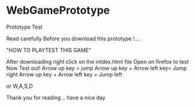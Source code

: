 # WebGamePrototype
Prototype Test  


Read carefully Before you download this prototype !.... 

"HOW TO PLAYTEST THIS GAME"

After downloading right click on the intdex.html file
Open on firefox to test
Now Test out! Arrow up key = jump Arrow up key + Arrow left key= Jump right Arrow up key + Arrow left key = Jump left

or W,A,S,D

Thank you for reading .. have a nice day
